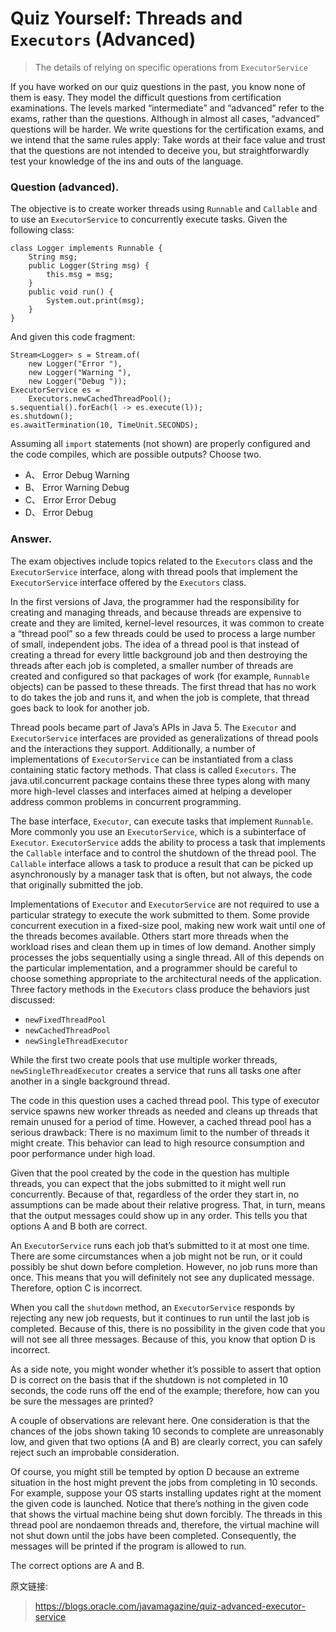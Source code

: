 # Quiz Yourself: Threads and `Executors` (Advanced)


> The details of relying on specific operations from `ExecutorService`


If you have worked on our quiz questions in the past, you know none of them is easy. They model the difficult questions from certification examinations. The levels marked “intermediate” and “advanced” refer to the exams, rather than the questions. Although in almost all cases, “advanced” questions will be harder. We write questions for the certification exams, and we intend that the same rules apply: Take words at their face value and trust that the questions are not intended to deceive you, but straightforwardly test your knowledge of the ins and outs of the language.

### Question (advanced).

The objective is to create worker threads using `Runnable` and `Callable` and to use an `ExecutorService` to concurrently execute tasks. Given the following class:

```
class Logger implements Runnable {
    String msg;
    public Logger(String msg) {
        this.msg = msg;
    }
    public void run() {
        System.out.print(msg);
    }
}
```

And given this code fragment:

```
Stream<Logger> s = Stream.of(
    new Logger("Error "),
    new Logger("Warning "),
    new Logger("Debug "));
ExecutorService es =
    Executors.newCachedThreadPool();
s.sequential().forEach(l -> es.execute(l));         
es.shutdown();
es.awaitTermination(10, TimeUnit.SECONDS);
```

Assuming all `import` statements (not shown) are properly configured and the code compiles, which are possible outputs? Choose two.

- A、 Error Debug Warning
- B、 Error Warning Debug
- C、 Error Error Debug
- D、 Error Debug

### Answer.

The exam objectives include topics related to the `Executors` class and the `ExecutorService` interface, along with thread pools that implement the `ExecutorService` interface offered by the `Executors` class.

In the first versions of Java, the programmer had the responsibility for creating and managing threads, and because threads are expensive to create and they are limited, kernel-level resources, it was common to create a “thread pool” so a few threads could be used to process a large number of small, independent jobs. The idea of a thread pool is that instead of creating a thread for every little background job and then destroying the threads after each job is completed, a smaller number of threads are created and configured so that packages of work (for example, `Runnable` objects) can be passed to these threads. The first thread that has no work to do takes the job and runs it, and when the job is complete, that thread goes back to look for another job.

Thread pools became part of Java’s APIs in Java 5. The `Executor` and `ExecutorService` interfaces are provided as generalizations of thread pools and the interactions they support. Additionally, a number of implementations of `ExecutorService` can be instantiated from a class containing static factory methods. That class is called `Executors`. The java.util.concurrent package contains these three types along with many more high-level classes and interfaces aimed at helping a developer address common problems in concurrent programming.

The base interface, `Executor`, can execute tasks that implement `Runnable`. More commonly you use an `ExecutorService`, which is a subinterface of `Executor`. `ExecutorService` adds the ability to process a task that implements the `Callable` interface and to control the shutdown of the thread pool. The `Callable` interface allows a task to produce a result that can be picked up asynchronously by a manager task that is often, but not always, the code that originally submitted the job.

Implementations of `Executor` and `ExecutorService` are not required to use a particular strategy to execute the work submitted to them. Some provide concurrent execution in a fixed-size pool, making new work wait until one of the threads becomes available. Others start more threads when the workload rises and clean them up in times of low demand. Another simply processes the jobs sequentially using a single thread. All of this depends on the particular implementation, and a programmer should be careful to choose something appropriate to the architectural needs of the application. Three factory methods in the `Executors` class produce the behaviors just discussed:

- `newFixedThreadPool`
- `newCachedThreadPool`
- `newSingleThreadExecutor`

While the first two create pools that use multiple worker threads, `newSingleThreadExecutor` creates a service that runs all tasks one after another in a single background thread.

The code in this question uses a cached thread pool. This type of executor service spawns new worker threads as needed and cleans up threads that remain unused for a period of time. However, a cached thread pool has a serious drawback: There is no maximum limit to the number of threads it might create. This behavior can lead to high resource consumption and poor performance under high load.

Given that the pool created by the code in the question has multiple threads, you can expect that the jobs submitted to it might well run concurrently. Because of that, regardless of the order they start in, no assumptions can be made about their relative progress. That, in turn, means that the output messages could show up in any order. This tells you that options A and B both are correct.

An `ExecutorService` runs each job that’s submitted to it at most one time. There are some circumstances when a job might not be run, or it could possibly be shut down before completion. However, no job runs more than once. This means that you will definitely not see any duplicated message. Therefore, option C is incorrect.

When you call the `shutdown` method, an `ExecutorService` responds by rejecting any new job requests, but it continues to run until the last job is completed. Because of this, there is no possibility in the given code that you will not see all three messages. Because of this, you know that option D is incorrect.

As a side note, you might wonder whether it’s possible to assert that option D is correct on the basis that if the shutdown is not completed in 10 seconds, the code runs off the end of the example; therefore, how can you be sure the messages are printed?

A couple of observations are relevant here. One consideration is that the chances of the jobs shown taking 10 seconds to complete are unreasonably low, and given that two options (A and B) are clearly correct, you can safely reject such an improbable consideration.

Of course, you might still be tempted by option D because an extreme situation in the host might prevent the jobs from completing in 10 seconds. For example, suppose your OS starts installing updates right at the moment the given code is launched. Notice that there’s nothing in the given code that shows the virtual machine being shut down forcibly. The threads in this thread pool are nondaemon threads and, therefore, the virtual machine will not shut down until the jobs have been completed. Consequently, the messages will be printed if the program is allowed to run.

The correct options are A and B.


原文链接:

> <https://blogs.oracle.com/javamagazine/quiz-advanced-executor-service>

